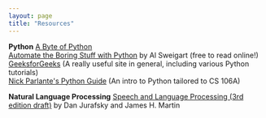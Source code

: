 ```yaml
---
layout: page
title: "Resources"
---
```


**Python**
[A Byte of Python](https://python.swaroopch.com/) <br>
[Automate the Boring Stuff with Python](https://automatetheboringstuff.com/#toc) by Al Sweigart (free to read online!) <br>
[GeeksforGeeks](https://www.geeksforgeeks.org/python-programming-language/?ref=shm) (A really useful site in general, including various Python tutorials) <br>
[Nick Parlante's Python Guide](https://cs.stanford.edu/people/nick/py/) (An intro to Python tailored to CS 106A) <br>

**Natural Language Processing**
[Speech and Language Processing (3rd edition draft)](https://web.stanford.edu/~jurafsky/slp3/) by Dan Jurafsky and James H. Martin
